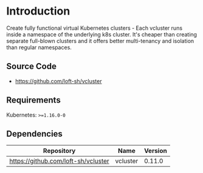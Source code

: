 # Introduction

Create fully functional virtual Kubernetes clusters - Each vcluster runs inside a namespace of the underlying k8s cluster. It's cheaper than creating separate full-blown clusters and it offers better multi-tenancy and isolation than regular namespaces.

## Source Code

* <https://github.com/loft-sh/vcluster>

## Requirements

Kubernetes: `>=1.16.0-0`

## Dependencies

| Repository | Name | Version |
|------------|------|---------|
| https://github.com/loft-sh/vcluster | vcluster | 0.11.0 |
